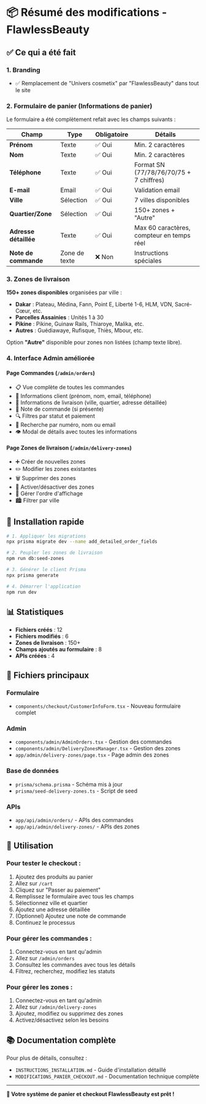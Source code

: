 # 📦 Résumé des modifications - FlawlessBeauty

## ✅ Ce qui a été fait

### 1. Branding
- ✅ Remplacement de "Univers cosmetix" par "FlawlessBeauty" dans tout le site

### 2. Formulaire de panier (Informations de panier)
Le formulaire a été complètement refait avec les champs suivants :

| Champ | Type | Obligatoire | Détails |
|-------|------|-------------|---------|
| **Prénom** | Texte | ✅ Oui | Min. 2 caractères |
| **Nom** | Texte | ✅ Oui | Min. 2 caractères |
| **Téléphone** | Texte | ✅ Oui | Format SN (77/78/76/70/75 + 7 chiffres) |
| **E-mail** | Email | ✅ Oui | Validation email |
| **Ville** | Sélection | ✅ Oui | 7 villes disponibles |
| **Quartier/Zone** | Sélection | ✅ Oui | 150+ zones + "Autre" |
| **Adresse détaillée** | Texte | ✅ Oui | Max 60 caractères, compteur en temps réel |
| **Note de commande** | Zone de texte | ❌ Non | Instructions spéciales |

### 3. Zones de livraison
**150+ zones disponibles** organisées par ville :
- **Dakar** : Plateau, Médina, Fann, Point E, Liberté 1-6, HLM, VDN, Sacré-Cœur, etc.
- **Parcelles Assainies** : Unités 1 à 30
- **Pikine** : Pikine, Guinaw Rails, Thiaroye, Malika, etc.
- **Autres** : Guédiawaye, Rufisque, Thiès, Mbour, etc.

Option **"Autre"** disponible pour zones non listées (champ texte libre).

### 4. Interface Admin améliorée

#### Page Commandes (`/admin/orders`)
- 📋 Vue complète de toutes les commandes
- 👤 Informations client (prénom, nom, email, téléphone)
- 📍 Informations de livraison (ville, quartier, adresse détaillée)
- 📝 Note de commande (si présente)
- 🔍 Filtres par statut et paiement
- 🔎 Recherche par numéro, nom ou email
- 👁️ Modal de détails avec toutes les informations

#### Page Zones de livraison (`/admin/delivery-zones`)
- ➕ Créer de nouvelles zones
- ✏️ Modifier les zones existantes
- 🗑️ Supprimer des zones
- 🔄 Activer/désactiver des zones
- 🔢 Gérer l'ordre d'affichage
- 🏙️ Filtrer par ville

## 🚀 Installation rapide

```bash
# 1. Appliquer les migrations
npx prisma migrate dev --name add_detailed_order_fields

# 2. Peupler les zones de livraison
npm run db:seed-zones

# 3. Générer le client Prisma
npx prisma generate

# 4. Démarrer l'application
npm run dev
```

## 📊 Statistiques

- **Fichiers créés** : 12
- **Fichiers modifiés** : 6
- **Zones de livraison** : 150+
- **Champs ajoutés au formulaire** : 8
- **APIs créées** : 4

## 📁 Fichiers principaux

### Formulaire
- `components/checkout/CustomerInfoForm.tsx` - Nouveau formulaire complet

### Admin
- `components/admin/AdminOrders.tsx` - Gestion des commandes
- `components/admin/DeliveryZonesManager.tsx` - Gestion des zones
- `app/admin/delivery-zones/page.tsx` - Page admin des zones

### Base de données
- `prisma/schema.prisma` - Schéma mis à jour
- `prisma/seed-delivery-zones.ts` - Script de seed

### APIs
- `app/api/admin/orders/` - APIs des commandes
- `app/api/admin/delivery-zones/` - APIs des zones

## 🎯 Utilisation

### Pour tester le checkout :
1. Ajoutez des produits au panier
2. Allez sur `/cart`
3. Cliquez sur "Passer au paiement"
4. Remplissez le formulaire avec tous les champs
5. Sélectionnez ville et quartier
6. Ajoutez une adresse détaillée
7. (Optionnel) Ajoutez une note de commande
8. Continuez le processus

### Pour gérer les commandes :
1. Connectez-vous en tant qu'admin
2. Allez sur `/admin/orders`
3. Consultez les commandes avec tous les détails
4. Filtrez, recherchez, modifiez les statuts

### Pour gérer les zones :
1. Connectez-vous en tant qu'admin
2. Allez sur `/admin/delivery-zones`
3. Ajoutez, modifiez ou supprimez des zones
4. Activez/désactivez selon les besoins

## 📚 Documentation complète

Pour plus de détails, consultez :
- `INSTRUCTIONS_INSTALLATION.md` - Guide d'installation détaillé
- `MODIFICATIONS_PANIER_CHECKOUT.md` - Documentation technique complète

---

**🎉 Votre système de panier et checkout FlawlessBeauty est prêt !**
